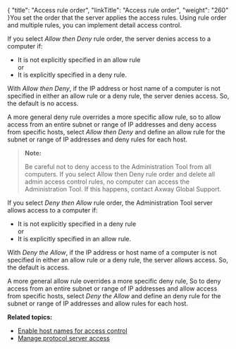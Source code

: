 {
    "title": "Access rule order",
    "linkTitle": "Access rule order",
    "weight": "260"
}You set the order that the server applies the access rules. Using rule order and multiple rules, you can implement detail access control.

If you select *Allow then Deny* rule order, the server denies access to a computer if:

-   It is not explicitly specified in an allow rule  
    or
-   It is explicitly specified in a deny rule.

With *Allow then Deny*, if the IP address or host name of a computer is not specified in either an allow rule or a deny rule, the server denies access. So, the default is no access.

A more general deny rule overrides a more specific allow rule, so to allow access from an entire subnet or range of IP addresses and deny access from specific hosts, select *Allow then Deny* and define an allow rule for the subnet or range of IP addresses and deny rules for each host.

> **Note:**
>
> Be careful not to deny access to the Administration Tool from all computers. If you select Allow then Deny rule order and delete all admin access control rules, no computer can access the Administration Tool. If this happens, contact Axway Global Support.

If you select *Deny then Allow* rule order, the Administration Tool server allows access to a computer if:

-   It is not explicitly specified in a deny rule  
    or
-   It is explicitly specified in an allow rule.

With *Deny the Allow*, if the IP address or host name of a computer is not specified in either an allow rule or a deny rule, the server allows access. So, the default is access.

A more general allow rule overrides a more specific deny rule, So to deny access from an entire subnet or range of IP addresses and allow access from specific hosts, select *Deny the Allow* and define an deny rule for the subnet or range of IP addresses and allow rules for each host.

**Related topics:**

-   <a href="../t_st_enablehostnamesforaccesscontrol" class="MCXref xref">Enable host names for access control</a>
-   <a href="../t_st_administrationtoolandprotocolserveraccess" class="MCXref xref">Manage protocol server access</a>
